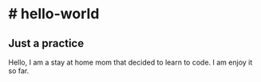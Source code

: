 <!DOCTYPE html>
<html>
  
<head>
  <h1># hello-world</h1>
  <h2>Just a practice</h2>
</head>
<body>
<p>Hello, I am a stay at home mom that decided to learn to code. I am enjoy it so far.</p>


</body>

</html>
